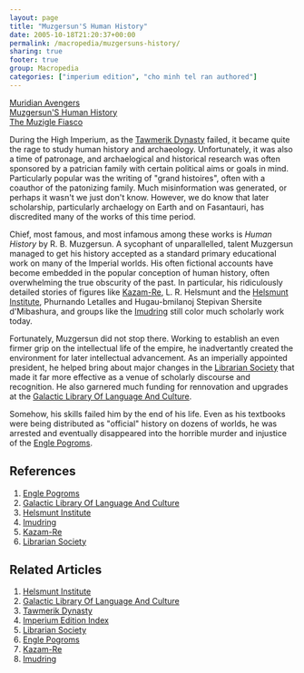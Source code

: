 ```yaml
---
layout: page
title: "Muzgersun'S Human History"
date: 2005-10-18T21:20:37+00:00
permalink: /macropedia/muzgersuns-history/
sharing: true
footer: true
group: Macropedia
categories: ["imperium edition", "cho minh tel ran authored"]
---
```


<div class='row'>
	<div class='col-md-4'><a href='/macropedia/muridian-avengers'>Muridian Avengers</a></div>
	<div class='col-md-4'><a href='/macropedia/muzgersuns-history'>Muzgersun'S Human History</a></div>
	<div class='col-md-4'><a href='/macropedia/muzigle-fiasco'>The Muzigle Fiasco</a></div>
</div>


During the High Imperium, as the [Tawmerik Dynasty](/macropedia/tawmerik-dynasty) failed, it became quite the rage to study human history and archaeology. Unfortunately, it was also a time of patronage, and archaelogical and historical research was often sponsored by a patrician family with certain political aims or goals in mind. Particularly popular was the writing of "grand histoires", often with a coauthor of the patonizing family. Much misinformation was generated, or perhaps it wasn't we just don't know. However, we do know that later scholarship, particularly archaelogy on Earth and on Fasantauri, has discredited many of the works of this time period.

Chief, most famous, and most infamous among these works is *Human History* by R. B. Muzgersun. A sycophant of unparallelled, talent Muzgersun managed to get his history accepted as a standard primary educational work on many of the Imperial worlds. His often fictional accounts have become embedded in the popular conception of human history, often overwhelming the true obscurity of the past. In particular, his ridiculously detailed stories of figures like [Kazam-Re](/macropedia/kazam-re), L. R. Helsmunt and the [Helsmunt Institute](/macropedia/helsmunt-institute), Phurnando Letalles and Hugau-bmilanoj Stepivan Shersite d'Mibashura, and groups like the [Imudring](/macropedia/imudring) still color much scholarly work today.

Fortunately, Muzgersun did not stop there. Working to establish an even firmer grip on the intellectual life of the empire, he inadvertantly created the environment for later intellectual advancement. As an imperially appointed president, he helped bring about major changes in the [Librarian Society](/macropedia/librarian-society) that made it far more effective as a venue of scholarly discourse and recognition. He also garnered much funding for rennovation and upgrades at the [Galactic Library Of Language And Culture](/macropedia/galactic-library-of-language-and-culture).

Somehow, his skills failed him by the end of his life. Even as his textbooks were being distributed as "official" history on dozens of worlds, he was arrested and eventually disappeared into the horrible murder and injustice of the [Engle Pogroms](/macropedia/engle-pogroms).

## References
1. [Engle Pogroms](/macropedia/engle-pogroms)
1. [Galactic Library Of Language And Culture](/macropedia/galactic-library-of-language-and-culture)
1. [Helsmunt Institute](/macropedia/helsmunt-institute)
1. [Imudring](/macropedia/imudring)
1. [Kazam-Re](/macropedia/kazam-re)
1. [Librarian Society](/macropedia/librarian-society)

## Related Articles

1. [Helsmunt Institute](/macropedia/helsmunt-institute)
2. [Galactic Library Of Language And Culture](/macropedia/galactic-library-of-language-and-culture)
3. [Tawmerik Dynasty](/macropedia/tawmerik-dynasty)
4. [Imperium Edition Index](/macropedia/imperium-edition-index)
5. [Librarian Society](/macropedia/librarian-society)
6. [Engle Pogroms](/macropedia/engle-pogroms)
7. [Kazam-Re](/macropedia/kazam-re)
8. [Imudring](/macropedia/imudring)



 
